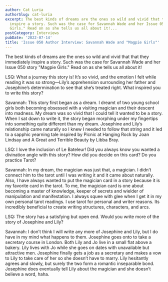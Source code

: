 ```yaml
---
author: Cat Luria
authorSlug: cat-luria
excerpt: The best kinds of dreams are the ones so wild and vivid that that they immediately
  inspire a story. Such was the case for Savannah Wade and her Issue 050 story "Magpie
  Girls." Read on as she tells us all about it!...
postCategory: Interviews
pubDate: '2022-07-14'
title: 'Issue 050 Author Interview: Savannah Wade and "Magpie Girls"'
---
```

The best kinds of dreams are the ones so wild and vivid that that they immediately inspire a story. Such was the case for Savannah Wade and her Issue 050 story "Magpie Girls." Read on as she tells us all about it!

LSQ: What a journey this story is! It’s so vivid, and the emotion I felt while reading it was so strong—Lily’s apprehension surrounding her father and Josephine’s determination to see that she’s treated right. What inspired you to write this story?

Savannah: This story first began as a dream. I dreamt of two young school girls both becoming obsessed with a visiting magician and their descent into madness. My dream was so vivid that I could tell it wanted to be a story. When I sat down to write it, the story began morphing under my fingertips into something quite different than my dream. Josephine and Lily’s relationship came naturally so I knew I needed to follow that string and it led to a sapphic yearning tale inspired by Picnic at Hanging Rock by Joan Lindsay and A Great and Terrible Beauty by Libba Bray.

LSQ: I love the inclusion of Le Bateleur! Did you always know you wanted a divination angle with this story? How did you decide on this card? Do you practice Tarot?

Savannah: In my dream, the magician was just that, a magician. I didn’t connect him to the tarot until I was writing it and it came about naturally. Also, I have always wanted to put the magician card in a story because it is my favorite card in the tarot. To me, the magician card is one about becoming a master of knowledge, keeper of secrets and wielder of manipulation and manifestation. I always squee with glee when I get it in my own personal tarot readings. I use tarot for personal and writer reasons. Its incredibly beneficial to create writing structures, characters, and arcs.

LSQ: The story has a satisfying but open end. Would you write more of the story of Josephine and Lily?

Savannah: I don’t think I will write any more of Josephine and Lily, but I do have in my mind what happens to them. Josephine goes onto to take a secretary course in London. Both Lily and Jo live in a small flat above a bakery. Lily lives with Jo while she goes on dates with unavailable but attractive men. Josephine finally gets a job as a secretary and makes a vow to Lily to take care of her so she doesn’t have to marry. Lily hesitantly agrees and slowly, but surely the two form a romantic inseparable bond. Josephine does eventually tell Lily about the magician and she doesn’t believe a word, haha.